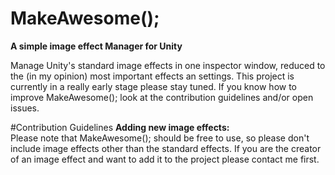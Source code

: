 # MakeAwesome();
**A simple image effect Manager for Unity**

Manage Unity's standard image effects in one inspector window, reduced to the (in my opinion) most important effects an settings. This project is currently in a really early stage please stay tuned. 
If you know how to improve MakeAwesome(); look at the contribution guidelines and/or open issues.

#Contribution Guidelines
**Adding new image effects:**<br>
Please note that MakeAwesome(); should be free to use, so please don't include image effects other than the standard effects. If you are the creator of an image effect and want to add it to the project please contact me first.



